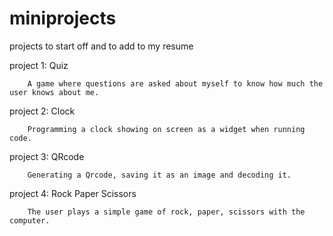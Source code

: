 # miniprojects
projects to start off and to add to my resume

project 1: Quiz
        
        A game where questions are asked about myself to know how much the user knows about me.
project 2: Clock

        Programming a clock showing on screen as a widget when running code.
        
project 3: QRcode

        Generating a Qrcode, saving it as an image and decoding it.
project 4: Rock Paper Scissors

        The user plays a simple game of rock, paper, scissors with the computer.
